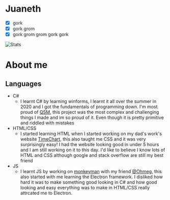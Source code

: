 # Juaneth
- [x] gork
- [x] gork grom
- [x] gork grom grom gork gork

![Stats](https://github-readme-stats.vercel.app/api?username=Juaneth&theme=dark)

# About me
## Languages

 - C#
      - I learnt C# by learning winforms, I learnt it all over the summer in 2020 and I got the fundamentals of programming down. I'm most proud of [QSM](https://github.com/juaneth/QSM), this project was the most complex and challenging things I made and im so proud of it. Even though it is pretty primitive and riddled with mistakes
 - HTML/CSS
     - I started learning HTML when I started working on my dad's work's website [TimeChart](https://github.com/juaneth/TimeChart), this also taught me CSS and it was very surprisingly easy! I had the website looking good in under 5 hours and I am still working on it to this day. I'd like to believe I know lots of HTML and CSS although google and stack overflow are still my best friend
 - JS
     - I learnt JS by working on [monkeyman](https://github.com/juaneth/monkeyman-discord) with my friend [@Ohmeg](https://github.com/Ohmeg), this also started with me learning the Electron framework. I disliked how hard it was to make something good looking in C# and how good looking and easy everything was to make in HTML/CSS really attrcated me to Electron.

